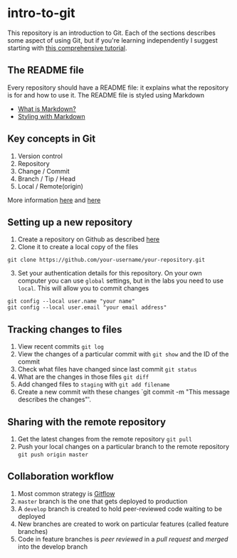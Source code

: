 # intro-to-git
This repository is an introduction to Git. Each of the sections describes some aspect of using Git, but if you're learning independently I suggest starting with [this comprehensive tutorial](https://product.hubspot.com/blog/git-and-github-tutorial-for-beginners).

## The README file
Every repository should have a README file: it explains what the repository is for and how to use it. The README file is styled using Markdown
* [What is Markdown?](https://en.wikipedia.org/wiki/Markdown)
* [Styling with Markdown](https://guides.github.com/features/mastering-markdown/)

## Key concepts in Git
1. Version control
2. Repository
3. Change / Commit
4. Branch / Tip / Head
5. Local / Remote(origin)

More information [here](https://franiglesias.github.io/git-key-concepts/) and [here](https://guides.github.com/introduction/git-handbook/)


## Setting up a new repository
1. Create a repository on Github as described [here](https://guides.github.com/activities/hello-world/#repository)
2. Clone it to create a local copy of the files
```
git clone https://github.com/your-username/your-repository.git
```
3. Set your authentication details for this repository. On your own computer you can use `global` settings, but in the labs you need to use `local`. This will allow you to commit changes 
```
git config --local user.name "your name"
git config --local user.email "your email address"
```

## Tracking changes to files
1. View recent commits `git log`
2. View the changes of a particular commit with `git show` and the ID of the commit
2. Check what files have changed since last commit `git status`
3. What are the changes in those files `git diff`
4. Add changed files to `staging` with `git add filename`
5. Create a new commit with these changes `git commit -m "This message describes the changes"'.

## Sharing with the remote repository
1. Get the latest changes from the remote repository `git pull`
2. Push your local changes on a particular branch to the remote repository `git push origin master`

## Collaboration workflow
1. Most common strategy is [Gitflow](https://datasift.github.io/gitflow/IntroducingGitFlow.html)
2. `master` branch is the one that gets deployed to production
3. A `develop` branch is created to hold peer-reviewed code waiting to be deployed
4. New branches are created to work on particular features (called feature branches)
5. Code in feature branches is *peer reviewed* in a *pull request* and *merged* into the develop branch
